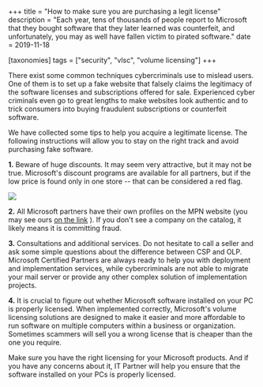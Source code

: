 +++
title = "How to make sure you are purchasing a legit license"
description = "Each year, tens of thousands of people report to Microsoft that they bought software that they later learned was counterfeit, and unfortunately, you may as well have fallen victim to pirated software."
date = 2019-11-18

[taxonomies]
tags = ["security", "vlsc", "volume licensing"]
+++

There exist some common techniques cybercriminals use to mislead users.
One of them is to set up a fake website that falsely claims the
legitimacy of the software licenses and subscriptions offered for sale.
Experienced cyber criminals even go to great lengths to make websites
look authentic and to trick consumers into buying fraudulent
subscriptions or counterfeit software.

We have collected some tips to help you acquire a legitimate license. The
following instructions will allow you to stay on the right track and
avoid purchasing fake software.

**1.** Beware of huge discounts. It may seem very attractive, but it may
not be true. Microsoft's discount programs are available for all
partners, but if the low price is found only in one store -- that can be
considered a red flag.

![](https://o365hq.com/images/610.png)

**2.** All Microsoft partners have their own profiles on the MPN
website (you may see ours [on the
link](https://www.microsoft.com/en-us/solution-providers/partnerdetails/it-partner-%28office-365-azure-and-cloud-solutions%29_18f52792-7cb2-42db-a422-bba05b359540/0bbc85bb-e3bc-4233-af48-94383081bae3)
). If you don't see a company on the catalog, it likely means it is
committing fraud.

**3.** Consultations and additional services. Do not hesitate to call a
seller and ask some simple questions about the difference between
CSP and OLP. Microsoft Certified Partners are always
ready to help you with deployment and implementation services, while
cybercriminals are not able to migrate your mail server or provide any
other complex solution of implementation projects.

**4.** It is crucial to figure out whether Microsoft software installed
on your PC is properly licensed. When implemented correctly, Microsoft's
volume licensing solutions are designed to make it easier and more
affordable to run software on multiple computers within a business or
organization. Sometimes scammers will sell you a wrong license that is
cheaper than the one you require.

Make sure you have the right licensing for your Microsoft products. And
if you have any concerns about it, IT Partner will help you ensure that
the software installed on your PCs is properly licensed.
